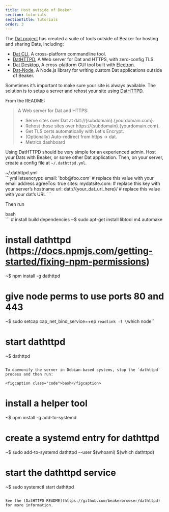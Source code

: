 ```yaml
---
title: Host outside of Beaker
section: tutorials
sectionTitle: Tutorials
order: 3
---
```


The [Dat project](https://datproject.org) has created a suite of tools outside of Beaker for hosting and sharing Dats, including:

- [Dat CLI](https://github.com/datproject/dat), A cross-platform commandline tool.
- [DatHTTPD](https://github.com/beakerbrowser/dathttpd), A Web server for Dat and HTTPS, with zero-config TLS.
- [Dat Desktop](https://github.com/datproject/dat-desktop), A cross-platform GUI tool built with [Electron](https://electron.atom.io/).
- [Dat-Node](https://github.com/datproject/dat-node), A Node.js library for writing custom Dat applications outside of Beaker.

Sometimes it’s important to make sure your site is always available. The solution is to setup a server and rehost your site using [DatHTTPD](https://github.com/beakerbrowser/dathttpd).

From the README:

> A Web server for Dat and HTTPS:
> - Serve sites over Dat at dat://{subdomain}.{yourdomain.com}.
> - Rehost those sites over https://{subdomain}.{yourdomain.com}.
> - Get TLS certs automatically with Let's Encrypt.
> - (Optionally) Auto-redirect from https -> dat.
> - Metrics dashboard

Using DatHTTPD should be very simple for an experienced admin. Host your Dats with Beaker, or some other Dat application. Then, on your server, create a config file at `~/.dathttpd.yml`.

<figcaption class="code">~/.dathttpd.yml</figcaption>
```yml
letsencrypt:
  email: 'bob@foo.com' # replace this value with your email address
  agreeTos: true
sites:
  mydatsite.com: # replace this key with your server’s hostname
    url: dat://{your_dat_url_here}/ # replace this value with your dat’s URL
```

Then run

<figcaption class="code">bash</figcaption>
```
# install build dependencies
~$ sudo apt-get install libtool m4 automake

# install dathttpd (https://docs.npmjs.com/getting-started/fixing-npm-permissions)
~$ npm install -g dathttpd

# give node perms to use ports 80 and 443
~$ sudo setcap cap_net_bind_service=+ep `readlink -f \`which node\``

# start dathttpd
~$ dathttpd
```

To daemonify the server in Debian-based systems, stop the `dathttpd` process and then run:

<figcaption class="code">bash</figcaption>
```
# install a helper tool
~$ npm install -g add-to-systemd

# create a systemd entry for dathttpd
~$ sudo add-to-systemd dathttpd --user $(whoami) $(which dathttpd)

# start the dathttpd service
~$ sudo systemctl start dathttpd
```

See the [DatHTTPD README](https://github.com/beakerbrowser/dathttpd) for more information.